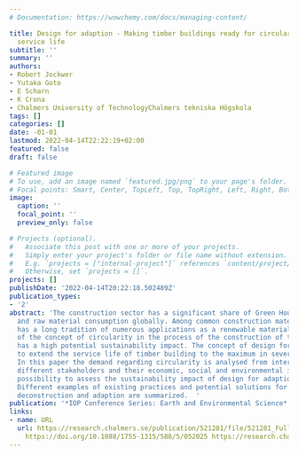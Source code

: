 ```yaml
---
# Documentation: https://wowchemy.com/docs/managing-content/

title: Design for adaption - Making timber buildings ready for circular use and extended
  service life
subtitle: ''
summary: ''
authors:
- Robert Jockwer
- Yutaka Goto
- E Scharn
- K Crona
- Chalmers University of TechnologyChalmers tekniska Högskola
tags: []
categories: []
date: -01-01
lastmod: 2022-04-14T22:22:19+02:00
featured: false
draft: false

# Featured image
# To use, add an image named `featured.jpg/png` to your page's folder.
# Focal points: Smart, Center, TopLeft, Top, TopRight, Left, Right, BottomLeft, Bottom, BottomRight.
image:
  caption: ''
  focal_point: ''
  preview_only: false

# Projects (optional).
#   Associate this post with one or more of your projects.
#   Simply enter your project's folder or file name without extension.
#   E.g. `projects = ["internal-project"]` references `content/project/deep-learning/index.md`.
#   Otherwise, set `projects = []`.
projects: []
publishDate: '2022-04-14T20:22:18.502489Z'
publication_types:
- '2'
abstract: 'The construction sector has a significant share of Green House Gas emission
  and raw material consumption globally. Among common construction materials, timber
  has a long tradition of numerous applications as a renewable material. The implementation
  of the concept of circularity in the process of the construction of timber buildings
  has a high potential sustainability impact. The concept of design for adaption is
  to extend the service life of timber building to the maximum in several life cycles.
  In this paper the demand regarding circularity is analysed from interviews with
  different stakeholders and their economic, social and environmental incentive. The
  possibility to assess the sustainability impact of design for adaption are evaluated.
  Different examples of existing practices and potential solutions for design for
  deconstruction and adaption are summarized.  '
publication: '*IOP Conference Series: Earth and Environmental Science*'
links:
- name: URL
  url: https://research.chalmers.se/publication/521281/file/521281_Fulltext.pdf FULLTEXT
    https://doi.org/10.1088/1755-1315/588/5/052025 https://research.chalmers.se/publication/521281
---
```

